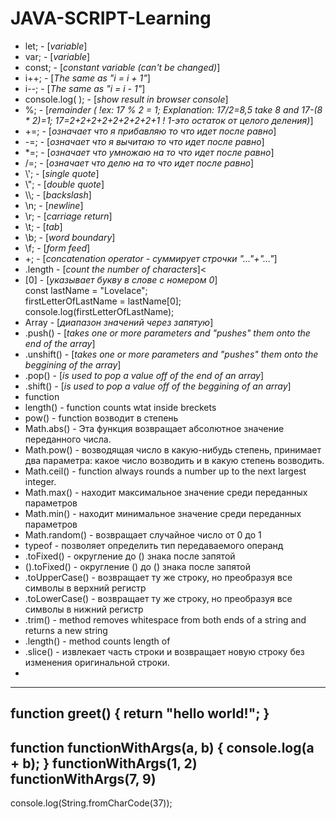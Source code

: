 # JAVA-SCRIPT-Learning
- let; - [*variable*]
- var; - [*variable*]
- const; - [*constant variable (can't be changed)*]
- i++; - [*The same as "i = i + 1"*]
- i--; - [*The same as "i = i - 1"*]
- console.log( ); - [*show result in browser console*]
- %;  - [*remainder ( !ex: 17 % 2 = 1; Explanation: 17/2=8,5 take 8 and 17-(8 * 2)=1; 17=2+2+2+2+2+2+2+2+1 ! 1-это остаток от целого деления)*]
- +=; - [*означает что я прибавляю то что идет после равно*]
- -=; - [*означает что я вычитаю то что идет после равно*]
- \*=; - [*означает что умножаю на то что идет после равно*]
- /=; - [*означает что делю на то что идет после равно*]
- \\'; - [*single quote*]
- \\"; - [*double quote*]
- \\\\; - [*backslash*]
- \n; -	[*newline*]
- \r; -	[*carriage return*]
- \t; -	[*tab*]
- \b; -	[*word boundary*]
- \f; -	[*form feed*]
- +; - [*concatenation operator - суммирует строчки "..."+"..."*]
- .length - [*count the number of characters*]<
- [0] - [*указывает букву в слове с номером 0*]<br>
          const lastName = "Lovelace";<br>
          firstLetterOfLastName = lastName[0];<br>
          console.log(firstLetterOfLastName);<br>
- Array - [*диапазон значений через запятую*]<br>
- .push() - [*takes one or more parameters and "pushes" them onto the end of the array*]<br>
- .unshift() - [*takes one or more parameters and "pushes" them onto the beggining of the array*]<br>
- .pop() - [*is used to pop a value off of the end of an array*]<br>
- .shift() - [*is used to pop a value off of the beggining of an array*]<br>
- function 
- length() - function counts wtat inside breckets<br>
- pow() - function возводит в степень<br>
- Math.abs() - Эта функция возвращает абсолютное значение переданного числа.
- Math.pow() - возводящая число в какую-нибудь степень, принимает два параметра: какое число возводить и в какую степень возводить.
- Math.ceil() - function always rounds a number up to the next largest integer.
- Math.max() - находит максимальное значение среди переданных параметров
- Math.min() - находит минимальное значение среди переданных параметров
- Math.random() - возвращает случайное число от 0 до 1
- typeof  - позволяет определить тип передаваемого операнд
- .toFixed() - округление до () знака после запятой
- ().toFixed() - округление () до () знака после запятой
- .toUpperCase() - возвращает ту же строку, но преобразуя все символы в верхний регистр
- .toLowerCase() - возвращает ту же строку, но преобразуя все символы в нижний регистр
- .trim() - method removes whitespace from both ends of a string and returns a new string
- .length() - method counts length of 
- .slice() - извлекает часть строки и возвращает новую строку без изменения оригинальной строки.
- 
----
function greet() {
  return "hello world!";
}
----
function functionWithArgs(a, b) {
  console.log(a + b);
}
functionWithArgs(1, 2)
functionWithArgs(7, 9)
----
console.log(String.fromCharCode(37));
